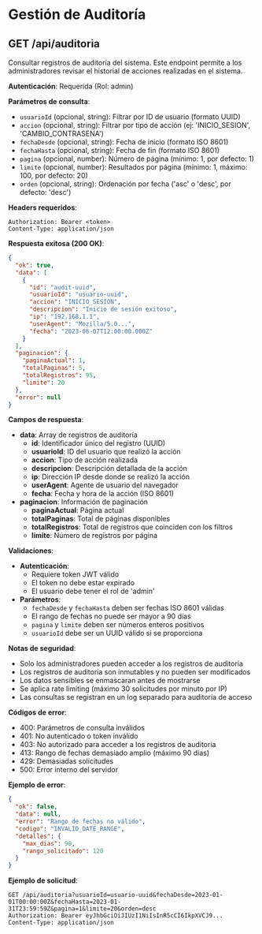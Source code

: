 # Gestión de Auditoría

## GET /api/auditoria

Consultar registros de auditoría del sistema. Este endpoint permite a los administradores revisar el historial de acciones realizadas en el sistema.

**Autenticación**: Requerida (Rol: admin)

**Parámetros de consulta**:
- `usuarioId` (opcional, string): Filtrar por ID de usuario (formato UUID)
- `accion` (opcional, string): Filtrar por tipo de acción (ej: 'INICIO_SESION', 'CAMBIO_CONTRASENA')
- `fechaDesde` (opcional, string): Fecha de inicio (formato ISO 8601)
- `fechaHasta` (opcional, string): Fecha de fin (formato ISO 8601)
- `pagina` (opcional, number): Número de página (mínimo: 1, por defecto: 1)
- `limite` (opcional, number): Resultados por página (mínimo: 1, máximo: 100, por defecto: 20)
- `orden` (opcional, string): Ordenación por fecha ('asc' o 'desc', por defecto: 'desc')

**Headers requeridos**:
```
Authorization: Bearer <token>
Content-Type: application/json
```

**Respuesta exitosa (200 OK)**:
```json
{
  "ok": true,
  "data": [
    {
      "id": "audit-uuid",
      "usuarioId": "usuario-uuid",
      "accion": "INICIO_SESION",
      "descripcion": "Inicio de sesión exitoso",
      "ip": "192.168.1.1",
      "userAgent": "Mozilla/5.0...",
      "fecha": "2023-06-07T12:00:00.000Z"
    }
  ],
  "paginacion": {
    "paginaActual": 1,
    "totalPaginas": 5,
    "totalRegistros": 95,
    "limite": 20
  },
  "error": null
}
```

**Campos de respuesta**:
- **data**: Array de registros de auditoría
  - **id**: Identificador único del registro (UUID)
  - **usuarioId**: ID del usuario que realizó la acción
  - **accion**: Tipo de acción realizada
  - **descripcion**: Descripción detallada de la acción
  - **ip**: Dirección IP desde donde se realizó la acción
  - **userAgent**: Agente de usuario del navegador
  - **fecha**: Fecha y hora de la acción (ISO 8601)
- **paginacion**: Información de paginación
  - **paginaActual**: Página actual
  - **totalPaginas**: Total de páginas disponibles
  - **totalRegistros**: Total de registros que coinciden con los filtros
  - **limite**: Número de registros por página

**Validaciones**:
- **Autenticación**:
  - Requiere token JWT válido
  - El token no debe estar expirado
  - El usuario debe tener el rol de 'admin'
- **Parámetros**:
  - `fechaDesde` y `fechaHasta` deben ser fechas ISO 8601 válidas
  - El rango de fechas no puede ser mayor a 90 días
  - `pagina` y `limite` deben ser números enteros positivos
  - `usuarioId` debe ser un UUID válido si se proporciona

**Notas de seguridad**:
- Solo los administradores pueden acceder a los registros de auditoría
- Los registros de auditoría son inmutables y no pueden ser modificados
- Los datos sensibles se enmascaran antes de mostrarse
- Se aplica rate limiting (máximo 30 solicitudes por minuto por IP)
- Las consultas se registran en un log separado para auditoría de acceso

**Códigos de error**:
- 400: Parámetros de consulta inválidos
- 401: No autenticado o token inválido
- 403: No autorizado para acceder a los registros de auditoría
- 413: Rango de fechas demasiado amplio (máximo 90 días)
- 429: Demasiadas solicitudes
- 500: Error interno del servidor

**Ejemplo de error**:
```json
{
  "ok": false,
  "data": null,
  "error": "Rango de fechas no válido",
  "codigo": "INVALID_DATE_RANGE",
  "detalles": {
    "max_dias": 90,
    "rango_solicitado": 120
  }
}
```

**Ejemplo de solicitud**:
```http
GET /api/auditoria?usuarioId=usuario-uuid&fechaDesde=2023-01-01T00:00:00Z&fechaHasta=2023-01-31T23:59:59Z&pagina=1&limite=20&orden=desc
Authorization: Bearer eyJhbGciOiJIUzI1NiIsInR5cCI6IkpXVCJ9...
Content-Type: application/json
```
